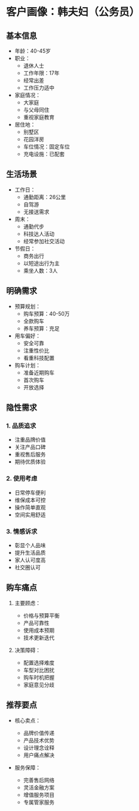 # 客户画像：韩夫妇（公务员）

## 基本信息
- 年龄：40-45岁
- 职业：
  - 退休人士
  - 工作年限：17年
  - 经常出差
  - 工作压力适中
- 家庭情况：
  - 大家庭
  - 与父母同住
  - 重视家庭教育
- 居住地：
  - 别墅区
  - 花园洋房
  - 车位情况：固定车位
  - 充电设施：已配套

## 生活场景
- 工作日：
  - 通勤距离：26公里
  - 自驾游
  - 无接送需求
- 周末：
  - 通勤代步
  - 科技达人活动
  - 经常参加社交活动
- 节假日：
  - 商务出行
  - 以短途出行为主
  - 乘坐人数：3人

## 明确需求
- 预算规划：
  - 购车预算：40-50万
  - 全款购车
  - 养车预算：充足
- 用车偏好：
  - 安全可靠
  - 注重性价比
  - 看重科技配置
- 购车计划：
  - 准备近期购车
  - 首次购车
  - 开放选择

## 隐性需求
### 1. 品质追求
- 注重品牌价值
- 关注产品口碑
- 重视售后服务
- 期待优质体验

### 2. 使用考虑
- 日常停车便利
- 维保成本可控
- 操作简单直观
- 空间实用舒适

### 3. 情感诉求
- 彰显个人品味
- 提升生活品质
- 家人认可度高
- 社交圈认可

## 购车痛点
1. 主要顾虑：
   - 价格与预算平衡
   - 产品可靠性
   - 使用成本预期
   - 技术更新迭代

2. 决策障碍：
   - 配置选择难度
   - 车型对比困扰
   - 购车时机把握
   - 家庭意见分歧

## 推荐要点
- 核心卖点：
  - 品牌价值传递
  - 产品技术优势
  - 设计理念诠释
  - 用户痛点解决

- 服务保障：
  - 完善售后网络
  - 灵活金融方案
  - 增值服务项目
  - 专属管家服务